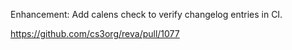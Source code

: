 Enhancement: Add calens check to verify changelog entries in CI.

https://github.com/cs3org/reva/pull/1077
